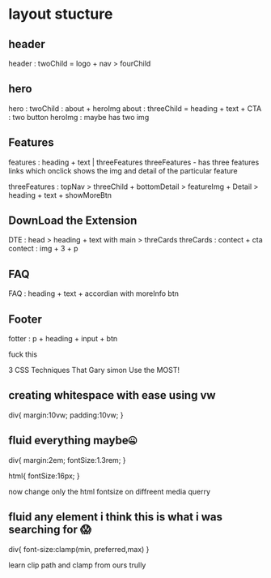# layout stucture

## header

header : twoChild = logo + nav > fourChild

## hero

hero : twoChild : about + heroImg
about : threeChild = heading + text + CTA : two button
heroImg : maybe has two img

## Features

features : heading + text | threeFeatures
threeFeatures - has three features links which onclick shows the img and detail of the particular feature

threeFeatures : topNav > threeChild + bottomDetail > featureImg + Detail > heading + text + showMoreBtn

## DownLoad the Extension

DTE : head > heading + text with main > threCards
threCards : contect + cta
contect : img + 3 + p

## FAQ

FAQ : heading + text + accordian with moreInfo btn

## Footer

fotter : p + heading + input + btn

fuck this

3 CSS Techniques That Gary simon Use the MOST!

## creating whitespace with ease using vw

div{
  margin:10vw;
  padding:10vw;
}

## fluid everything maybe🤐

div{
  margin:2em;
  fontSize:1.3rem;
}

html{
  fontSize:16px;
}

now change only the html fontsize on diffreent media querry

## fluid any element i think this is what i was searching for 😱

div{
font-size:clamp(min, preferred,max)
}

learn clip path and clamp from ours trully